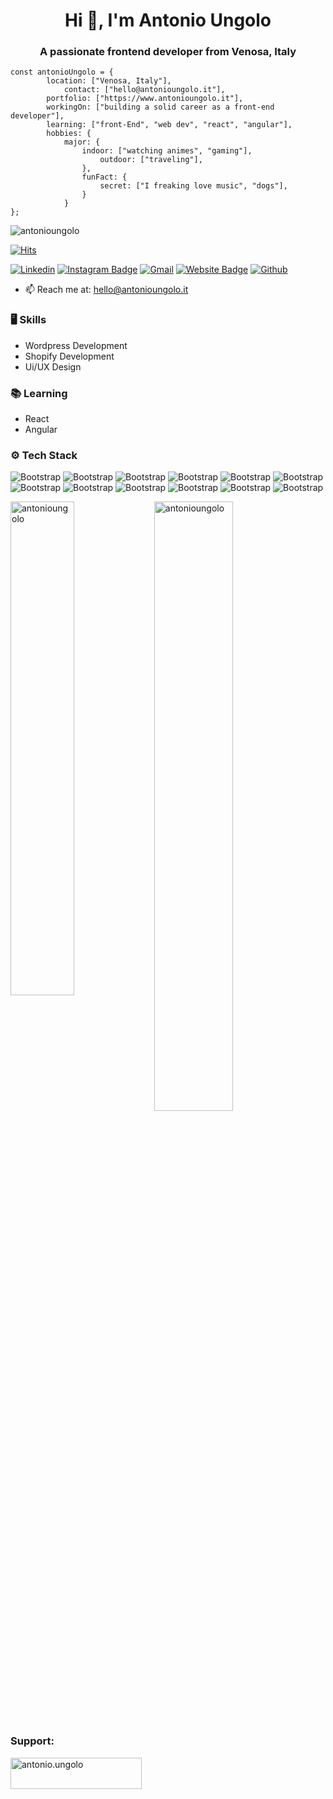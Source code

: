 <h1 align="center">Hi 👋, I'm Antonio Ungolo</h1>
<h3 align="center">A passionate frontend developer from Venosa, Italy</h3>

	const antonioUngolo = {
			location: ["Venosa, Italy"],
	    		contact: ["hello@antonioungolo.it"],
			portfolio: ["https://www.antonioungolo.it"],
			workingOn: ["building a solid career as a front-end developer"],
			learning: ["front-End", "web dev", "react", "angular"],
			hobbies: {
				major: {
					indoor: ["watching animes", "gaming"],
				    	outdoor: ["traveling"],
			        },
			        funFact: {
			            secret: ["I freaking love music", "dogs"],
			        }        
			    }
	};

<p align="left"> <img src="https://komarev.com/ghpvc/?username=antonioungolo&label=Profile%20views&color=0e75b6&style=flat" alt="antonioungolo" /> </p>

[![Hits](https://hits.seeyoufarm.com/api/count/incr/badge.svg?url=https%3A%2F%2Fgithub.com%2Fantonioungolo%2Fantonioungolo&count_bg=%2379C83D&title_bg=%23555555&icon=&icon_color=%23E7E7E7&title=Profile+Views&edge_flat=false)](https://hits.seeyoufarm.com)

[![Linkedin](https://img.shields.io/badge/-LinkedIn-blue?style=flat&logo=Linkedin&logoColor=white)](https://www.linkedin.com/in/https://www.linkedin.com/in/antonio-ungolo//)
[![Instagram Badge](https://img.shields.io/badge/-Instagram-purple?logo=instagram&logoColor=white&link=https://instagram.com/https://www.instagram.com/antonioungolo.it//)](https://www.instagram.com/https://www.instagram.com/antonioungolo.it/)
[![Gmail](https://img.shields.io/badge/-Gmail-c14438?style=flat&logo=Gmail&logoColor=white)](mailto:hello@antonioungolo.it)
[![Website Badge](https://img.shields.io/badge/-Website-c14438?style=flat&logo=Google-Chrome&logoColor=white&link=https://www.antonioungolo.it)](https://www.antonioungolo.it)
[![Github](https://img.shields.io/github/followers/antonioungolo?label=Follow&style=social)](https://github.com/antonioungolo)

- 📫 Reach me at: hello@antonioungolo.it


### 🖥 Skills

- Wordpress Development
- Shopify Development
- Ui/UX Design

### 📚 Learning

- React
- Angular
  
### ⚙️ Tech Stack

![Bootstrap](https://img.shields.io/badge/-HTML5-05122A?style=flat-square&logo=HTML5&color=353535) ![Bootstrap](https://img.shields.io/badge/-CSS3-05122A?style=flat-square&logo=CSS3&color=353535) ![Bootstrap](https://img.shields.io/badge/-Javascript-05122A?style=flat-square&logo=Javascript&color=353535) ![Bootstrap](https://img.shields.io/badge/-PHP-05122A?style=flat-square&logo=PHP&color=353535) ![Bootstrap](https://img.shields.io/badge/-MySQL-05122A?style=flat-square&logo=MySQL&color=353535) ![Bootstrap](https://img.shields.io/badge/-Wordpress-05122A?style=flat-square&logo=Wordpress&color=353535) ![Bootstrap](https://img.shields.io/badge/-Shopify-05122A?style=flat-square&logo=Shopify&color=353535) ![Bootstrap](https://img.shields.io/badge/-Liquid-05122A?style=flat-square&logo=Liquid&color=353535) ![Bootstrap](https://img.shields.io/badge/-Bootstrap-05122A?style=flat-square&logo=Bootstrap&color=353535) ![Bootstrap](https://img.shields.io/badge/-Tailwind%20Css-05122A?style=flat-square&logo=Tailwind-Css&color=353535) ![Bootstrap](https://img.shields.io/badge/-Figma-05122A?style=flat-square&logo=Figma&color=353535) ![Bootstrap](https://img.shields.io/badge/-Visual%20Studio%20Code-05122A?style=flat-square&logo=Visual-Studio-Code&color=353535)

<div>
  <img width="45%" align="left" src="https://github-readme-stats.vercel.app/api/top-langs?username=antonioungolo&show_icons=true&locale=en&layout=compact" alt="antonioungolo" />
  <img width="50%"  src="https://github-readme-streak-stats.herokuapp.com/?user=antonioungolo&" alt="antonioungolo" />
</div>


<h3 align="left">Support:</h3>
<p><a href="https://www.buymeacoffee.com/antonio.ungolo"> <img align="left" src="https://cdn.buymeacoffee.com/buttons/v2/default-yellow.png" height="50" width="210" alt="antonio.ungolo" /></a></p><br><br>

